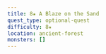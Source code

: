 ```yaml
---
title: 8★ A Blaze on the Sand
quest_type: optional-quest
difficulty: 8★
location: ancient-forest
monsters: []
---
```

